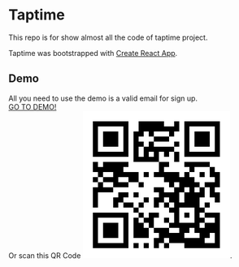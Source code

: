 # Taptime

This repo is for show almost all the code of taptime project.

Taptime was bootstrapped with [Create React App](https://github.com/facebook/create-react-app).

## Demo

All you need to use the demo is a valid email for sign up.  
[GO TO DEMO!](https://taptime.info)  
Or scan this QR Code ![QR](https://github.com/sergialca/taptime/blob/master/src/qrtaptime.png).
